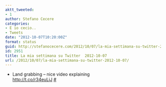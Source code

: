 ```yaml
---
aktt_tweeted:
- 1
author: Stefano Cecere
categories:
- E io cecio..
- Tweets
date: "2012-10-07T10:20:00Z"
format: status
guid: http://stefanocecere.com/2012/10/07/la-mia-settimana-su-twitter-2012-10-07/
id: 2951
title: La mia settimana su Twitter  2012-10-07
url: /2012/10/07/la-mia-settimana-su-twitter-2012-10-07/
---
```


<ul class="aktt_tweet_digest">
  <li>
    Land grabbing &#8211; nice video explaining<br /> <a href="http://t.co/r34euLjJ" rel="nofollow">http://t.co/r34euLjJ</a> <a href="http://twitter.com/StefanoCecere/statuses/253785794446254081" class="aktt_tweet_time">#</a>
  </li>
</ul>
